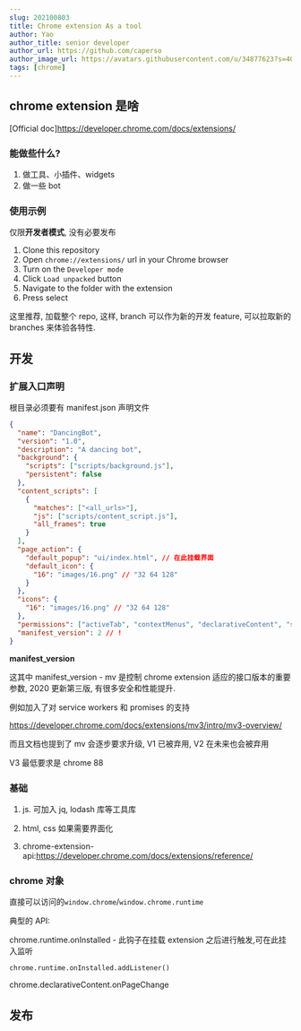 ```yaml
---
slug: 202100803
title: Chrome extension As a tool
author: Yao
author_title: senior developer
author_url: https://github.com/caperso
author_image_url: https://avatars.githubusercontent.com/u/34877623?s=400&u=8da3f1b8199cdbd5591ea229149fa663f2011065&v=4
tags: [chrome]
---
```


## chrome extension 是啥

[Official doc]<https://developer.chrome.com/docs/extensions/>

### 能做些什么?

1. 做工具、小插件、widgets
2. 做一些 bot

### 使用示例

仅限**开发者模式**, 没有必要发布

1. Clone this repository
2. Open `chrome://extensions/` url in your Chrome browser
3. Turn on the `Developer mode`
4. Click `Load unpacked` button
5. Navigate to the folder with the extension
6. Press select

这里推荐, 加载整个 repo, 这样, branch 可以作为新的开发 feature, 可以拉取新的 branches 来体验各特性.

<!-- truncate -->

## 开发

### 扩展入口声明

根目录必须要有 manifest.json 声明文件

```json manifest.json
{
  "name": "DancingBot",
  "version": "1.0",
  "description": "A dancing bot",
  "background": {
    "scripts": ["scripts/background.js"],
    "persistent": false
  },
  "content_scripts": [
    {
      "matches": ["<all_urls>"],
      "js": ["scripts/content_script.js"],
      "all_frames": true
    }
  ],
  "page_action": {
    "default_popup": "ui/index.html", // 在此挂载界面
    "default_icon": {
      "16": "images/16.png" // "32 64 128"
    }
  },
  "icons": {
    "16": "images/16.png" // "32 64 128"
  },
  "permissions": ["activeTab", "contextMenus", "declarativeContent", "storage"], // 权限
  "manifest_version": 2 // !
}
```

**manifest_version**

这其中 manifest_version - mv 是控制 chrome extension 适应的接口版本的重要参数, 2020 更新第三版, 有很多安全和性能提升.

例如加入了对 service workers 和 promises 的支持

<https://developer.chrome.com/docs/extensions/mv3/intro/mv3-overview/>

而且文档也提到了 mv 会逐步要求升级, V1 已被弃用, V2 在未来也会被弃用

V3 最低要求是 chrome 88

### 基础

1. js. 可加入 jq, lodash 库等工具库

2. html, css 如果需要界面化

3. chrome-extension-api:<https://developer.chrome.com/docs/extensions/reference/>

### chrome 对象

直接可以访问的`window.chrome`/`window.chrome.runtime`

典型的 API:

chrome.runtime.onInstalled - 此钩子在挂载 extension 之后进行触发,可在此挂入监听

`chrome.runtime.onInstalled.addListener()`

chrome.declarativeContent.onPageChange

## 发布
